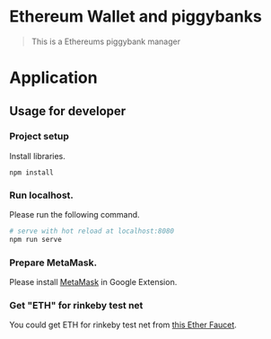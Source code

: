 # Ethereum Wallet and piggybanks
> This is a Ethereums piggybank manager 

# Application


## Usage for developer

### Project setup
Install libraries.

```
npm install 
```

### Run localhost.
Please run the following command.
``` bash
# serve with hot reload at localhost:8080
npm run serve
```

### Prepare MetaMask.
Please install [MetaMask](https://metamask.io/) in Google Extension.<br>

### Get "ETH" for rinkeby test net
You could get ETH for rinkeby test net from [this Ether Faucet](https://faucet.rinkeby.io/).

